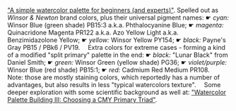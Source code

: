 ["A simple watercolor palette for beginners (and experts)"](
https://youtu.be/vJrEsNalmdU).
Spelled out as _Winsor & Newton_ brand colors, plus their universal pigment names:
☛ _cyan:_ Winsor Blue (green shade) PB15:3 a.k.a. Phthalocyanine Blue;
☛ _magenta:_ Quinacridone Magenta PR122 a.k.a. Azo Yellow Light a.k.a. Benzimidazolone Yellow;
☛ _yellow:_ Winsor Yellow PY154;
☛ _black:_ Payne's Gray PB15 / PBk6 / PV19.
 Extra colors for extreme cases - forming a kind of a modified "split primary" palette in the end:
☛ _black:_ "Lunar Black" from Daniel Smith;
☛ _green:_ Winsor Green (yellow shade) PG36;
☛ _violet/purple:_ Winsor Blue (red shade) PB15:1;
☛ _red:_ Cadmium Red Medium PR108.
 Note: those are mostly staining colors,
which reportedly has a number of advantages,
but also results in less "typical watercolors texture".
 Some deeper exploration with some scientific background as well at:
["Watercolor Palette Building III: Choosing a CMY Primary Triad"](
https://youtu.be/e3JKXwY792w).
